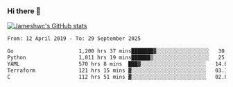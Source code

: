 ### Hi there 👋

[![Jameshwc's GitHub stats](https://github-readme-stats.vercel.app/api?username=jameshwc)](https://github.com/anuraghazra/github-readme-stats)

<!--START_SECTION:waka-->

```txt
From: 12 April 2019 - To: 29 September 2025

Go                     1,200 hrs 37 mins███████▓░░░░░░░░░░░░░░░░░   30.75 %
Python                 1,011 hrs 19 mins██████▒░░░░░░░░░░░░░░░░░░   25.90 %
YAML                   570 hrs 8 mins  ███▓░░░░░░░░░░░░░░░░░░░░░   14.60 %
Terraform              121 hrs 15 mins ▓░░░░░░░░░░░░░░░░░░░░░░░░   03.11 %
C                      112 hrs 51 mins ▓░░░░░░░░░░░░░░░░░░░░░░░░   02.89 %
```

<!--END_SECTION:waka-->